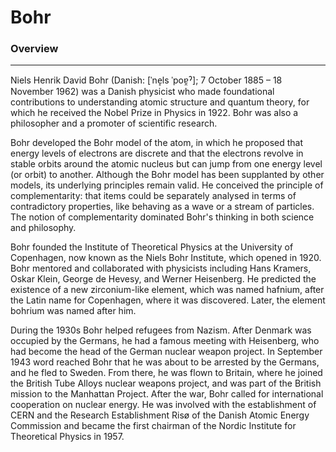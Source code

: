 # Bohr

### Overview
---

Niels Henrik David Bohr (Danish: [ˈne̝ls ˈpoɐ̯ˀ]; 7 October 1885 – 18 November 1962) was a Danish physicist who made foundational contributions to understanding atomic structure and quantum theory, for which he received the Nobel Prize in Physics in 1922. Bohr was also a philosopher and a promoter of scientific research.

Bohr developed the Bohr model of the atom, in which he proposed that energy levels of electrons are discrete and that the electrons revolve in stable orbits around the atomic nucleus but can jump from one energy level (or orbit) to another. Although the Bohr model has been supplanted by other models, its underlying principles remain valid. He conceived the principle of complementarity: that items could be separately analysed in terms of contradictory properties, like behaving as a wave or a stream of particles. The notion of complementarity dominated Bohr's thinking in both science and philosophy.

Bohr founded the Institute of Theoretical Physics at the University of Copenhagen, now known as the Niels Bohr Institute, which opened in 1920. Bohr mentored and collaborated with physicists including Hans Kramers, Oskar Klein, George de Hevesy, and Werner Heisenberg. He predicted the existence of a new zirconium-like element, which was named hafnium, after the Latin name for Copenhagen, where it was discovered. Later, the element bohrium was named after him.

During the 1930s Bohr helped refugees from Nazism. After Denmark was occupied by the Germans, he had a famous meeting with Heisenberg, who had become the head of the German nuclear weapon project. In September 1943 word reached Bohr that he was about to be arrested by the Germans, and he fled to Sweden. From there, he was flown to Britain, where he joined the British Tube Alloys nuclear weapons project, and was part of the British mission to the Manhattan Project. After the war, Bohr called for international cooperation on nuclear energy. He was involved with the establishment of CERN and the Research Establishment Risø of the Danish Atomic Energy Commission and became the first chairman of the Nordic Institute for Theoretical Physics in 1957.
